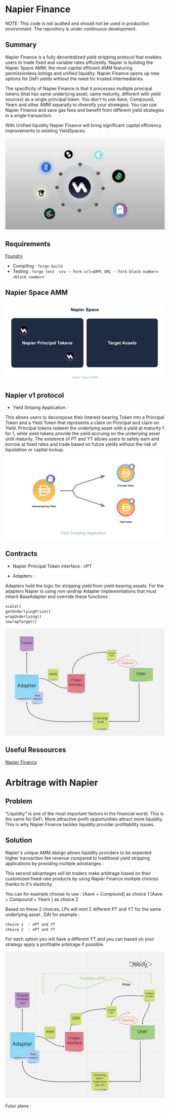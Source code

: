# Napier Finance 

NOTE: This code is not audited and should not be used in production environment.
The repository is under continuous development. 

## Summary  

Napier Finance is a fully decentralized yield stripping protocol that enables users to trade fixed and variable rates efficiently. Napier is building the Napier Space AMM, the most capital efficient AMM featuring permissionless listings and unified liquidity. Napier Finance opens up new options for DeFi yields without the need for trusted intermediaries.

The specificity of Napier Finance is that it processes multiple principal tokens (that has same underlying asset, same maturity, different with yield sources) as a single principal token. 
You don't to use Aave, Compound, Yearn and other AMM separatly to diversify your strategies. You can use Napier Finance and save gas fees and benefit from different yield strategies in a single transaction. 

With Unified liquidity Napier Finance will bring significant capital efficiency improvements to existing YieldSpaces.


![PoPV](./docs/Processing.png)

## Requirements 

[Foundry](https://book.getfoundry.sh/)

- Compiling : ``` forge build ```
- Testing :  ``` forge test -vvv --fork-url=$RPC_URL --fork-block-number=<block number> ``` 

## Napier Space AMM

![PoPV](./docs/NapierSpace.png)


## Napier v1 protocol 

- Yield Striping Application  : 

This allows users to decompose their Interest-bearing Token into a Principal Token and a Yield Token that represents a claim on Principal and claim on Yield. 
Principal tokens redeem the underlying asset with a yield at maturity 1 for 1, while yield tokens provide the yield accruing on the underlying asset until maturity. 
The existence of PT and YT allows users to safely earn and borrow at fixed rates and trade based on future yields without the risk of liquidation or capital lockup.


![PoPV](./docs/YieldStripping.png)


## Contracts 

-  Napier Principal Token interface : nPT 








- Adapters :

Adapters hold the logic for stripping yield from yield-bearing assets. 
For the adapters Napier is using non-airdrop Adapter implementations that must inherit BaseAdapter  and override these functions : 

```
scale()
getUnderlyingPrice()
wrapUnderlying()
unwrapTarget()

```

![PoPV](./docs/Adapter1.png)





## Useful Ressources

[Napier Finance](https://kita71yusuke.gitbook.io/napier-finance/)


# Arbitrage with Napier 

## Problem 

“Liquidity” is one of the most important factors in the financial world. This is the same for DeFi. More attractive profit opportunities attract more liquidity. This is why Napier Finance tackles liquidity provider profitability issues.

## Solution 

 Napier's unique AMM design allows liquidity providers to be expected higher transaction fee revenue compared to traditional yield stripping applications by providing multiple advatanges : 

 This second advantages will let traders make arbitrage based on their customized fixed-rate products by using Napier Finance multiple choices thanks to it's elasticity.

 You can for example choose to use :
    [Aave + Compound] as choice 1 
    [Aave + Compound + Yearn ] as choice 2 

Based on these 2 choices, LPs will mint 2 different PT and YT for the same underlying asset , DAI for example :

    choice 1  : nPT and YT 
    choice 2  : nPT and YT 

For each option you will have a different YT and you can based on your strategy apply a profitable arbitrage if possible. 

![PoPV](./docs/Tradable.png)


Futur plans : 


